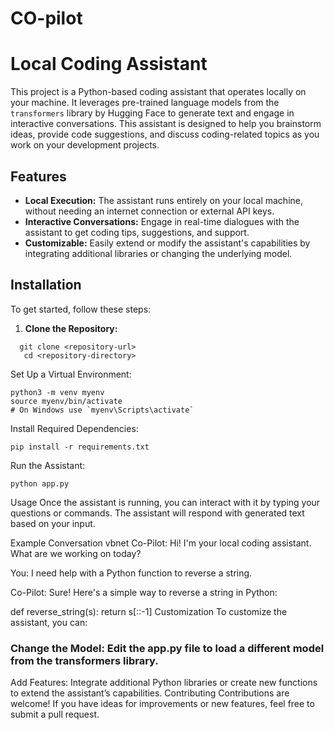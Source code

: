 # CO-pilot
# Local Coding Assistant

This project is a Python-based coding assistant that operates locally on your machine. It leverages pre-trained language models from the `transformers` library by Hugging Face to generate text and engage in interactive conversations. This assistant is designed to help you brainstorm ideas, provide code suggestions, and discuss coding-related topics as you work on your development projects.

## Features
- **Local Execution:** The assistant runs entirely on your local machine, without needing an internet connection or external API keys.
- **Interactive Conversations:** Engage in real-time dialogues with the assistant to get coding tips, suggestions, and support.
- **Customizable:** Easily extend or modify the assistant's capabilities by integrating additional libraries or changing the underlying model.

## Installation

To get started, follow these steps:

1. **Clone the Repository:**

```
  git clone <repository-url>
   cd <repository-directory>
```
 
Set Up a Virtual Environment:

```
python3 -m venv myenv
source myenv/bin/activate  
# On Windows use `myenv\Scripts\activate`
```

Install Required Dependencies:

```
pip install -r requirements.txt
```

Run the Assistant:

```
python app.py
```
Usage
Once the assistant is running, you can interact with it by typing your questions or commands. The assistant will respond with generated text based on your input.

Example Conversation
vbnet
Co-Pilot: Hi! I'm your local coding assistant. What are we working on today?

You: I need help with a Python function to reverse a string.

Co-Pilot: Sure! Here's a simple way to reverse a string in Python:

def reverse_string(s):
    return s[::-1]
Customization
To customize the assistant, you can:

### Change the Model: Edit the app.py file to load a different model from the transformers library.
Add Features: Integrate additional Python libraries or create new functions to extend the assistant’s capabilities.
Contributing
Contributions are welcome! If you have ideas for improvements or new features, feel free to submit a pull request.


